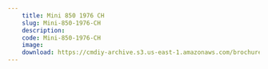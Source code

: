 ```yaml
---
    title: Mini 850 1976 CH
    slug: Mini-850-1976-CH
    description:
    code: Mini-850-1976-CH
    image:
    download: https://cmdiy-archive.s3.us-east-1.amazonaws.com/brochures/documents/Mini+850+1976+CH.pdf
---
```

<!-- Content of the page -->

##
        